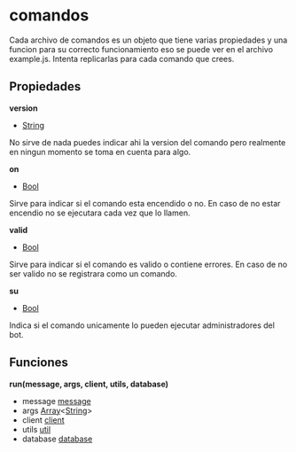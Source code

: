 # comandos

Cada archivo de comandos es un objeto que tiene varias propiedades y una funcion para su correcto funcionamiento eso se puede ver en el archivo example.js. Intenta replicarlas para cada comando que crees.

## Propiedades

**version**

+ [String](https://developer.mozilla.org/es/docs/Web/JavaScript/Referencia/Objetos_globales/String)

No sirve de nada puedes indicar ahi la version del comando pero realmente en ningun momento se toma en cuenta para algo.

**on**

+ [Bool](https://developer.mozilla.org/es/docs/Web/JavaScript/Referencia/Objetos_globales/Boolean)

Sirve para indicar si el comando esta encendido o no. En caso de no estar encendio no se ejecutara cada vez que lo llamen.

**valid**

+ [Bool](https://developer.mozilla.org/es/docs/Web/JavaScript/Referencia/Objetos_globales/Boolean)

Sirve para indicar si el comando es valido o contiene errores. En caso de no ser valido no se registrara como un comando.

**su**

+ [Bool](https://developer.mozilla.org/es/docs/Web/JavaScript/Referencia/Objetos_globales/Boolean)

Indica si el comando unicamente lo pueden ejecutar administradores del bot.

## Funciones

**run(message, args, client, utils, database)**

+ message [message](https://discord.js.org/#/docs/main/stable/class/Message)
+ args [Array](https://developer.mozilla.org/es/docs/Web/JavaScript/Referencia/Objetos_globales/Array)<[String](https://developer.mozilla.org/es/docs/Web/JavaScript/Referencia/Objetos_globales/String)>
+ client [client](https://discord.js.org/#/docs/main/stable/class/Client)
+ utils [util](https://github.com/toelf412/Ultra-Miembros-Bot/blob/master/utils/util.js)
+ database [database](https://www.npmjs.com/package/mysql#introduction)

